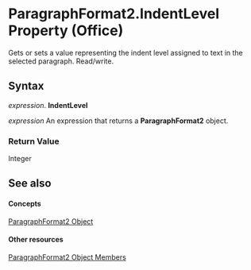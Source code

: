 
# ParagraphFormat2.IndentLevel Property (Office)

Gets or sets a value representing the indent level assigned to text in the selected paragraph. Read/write.


## Syntax

 _expression_. **IndentLevel**

 _expression_ An expression that returns a **ParagraphFormat2** object.


### Return Value

Integer


## See also


#### Concepts


[ParagraphFormat2 Object](05ff2b24-9603-f923-d053-e736fb2ba389.md)
#### Other resources


[ParagraphFormat2 Object Members](c0580593-7efb-659f-02a2-67dce512ee09.md)
